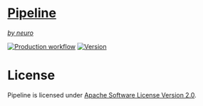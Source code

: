 # [Pipeline](https://pipeline.ai)

[_by neuro_](https://getneuro.ai)

[![Production workflow](https://github.com/neuro-ai-dev/pipeline/actions/workflows/prod-wf.yml/badge.svg?branch=main)](https://github.com/neuro-ai-dev/pipeline/actions/workflows/prod-wf.yml)
[![Version](https://img.shields.io/pypi/v/pipeline-ai)](https://pypi.org/project/pipeline-ai)

# License

Pipeline is licensed under [Apache Software License Version 2.0](https://www.apache.org/licenses/LICENSE-2.0).

